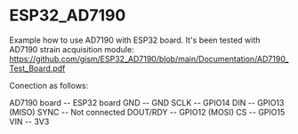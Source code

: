 # ESP32_AD7190

Example how to use AD7190 with ESP32 board.
It's been tested with AD7190 strain acquisition module:
https://github.com/gism/ESP32_AD7190/blob/main/Documentation/AD7190_Test_Board.pdf

Conection as follows:
  
AD7190 board -- ESP32 board
           GND   --  GND
           SCLK  --  GPIO14
           DIN   --  GPIO13 (MISO)
           SYNC  --  Not connected
       DOUT/RDY  --  GPIO12 (MOSI)
           CS    --  GPIO15
           VIN   --  3V3
